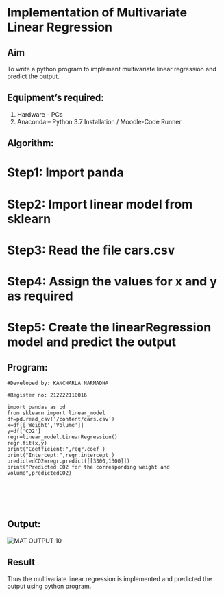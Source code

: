 # Implementation of Multivariate Linear Regression
## Aim
To write a python program to implement multivariate linear regression and predict the output.
## Equipment’s required:
1.	Hardware – PCs
2.	Anaconda – Python 3.7 Installation / Moodle-Code Runner
## Algorithm:

# Step1: Import panda
# Step2: Import linear model from sklearn
# Step3: Read the file cars.csv
# Step4: Assign the values for x and y as required
# Step5: Create the linearRegression model and predict the output
## Program:
```
#Developed by: KANCHARLA NARMADHA

#Register no: 212222110016

import pandas as pd
from sklearn import linear_model
df=pd.read_csv('/content/cars.csv')
x=df[['Weight','Volume']]
y=df['CO2']
regr=linear_model.LinearRegression()
regr.fit(x,y)
print("Coefficient:",regr.coef_)
print("Intercept:",regr.intercept_)
predictedCO2=regr.predict([[3300,1300]])
print("Predicted CO2 for the corresponding weight and volume",predictedCO2)






```
## Output:

![MAT OUTPUT 10](https://github.com/kancharlaNarmadha/Multivariate-Linear-Regression/assets/119559316/74bd5e48-19c7-4af4-8d81-62ce9b9d12d0)



## Result
Thus the multivariate linear regression is implemented and predicted the output using python program.
